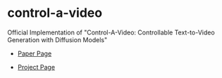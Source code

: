 # control-a-video
<!-- <img src="basketball.gif" width="256"> -->
Official Implementation of "Control-A-Video: Controllable Text-to-Video Generation with Diffusion Models"

- [Paper Page](https://arxiv.org/abs/2305.13840)

- [Project Page](https://controlavideo.github.io)

